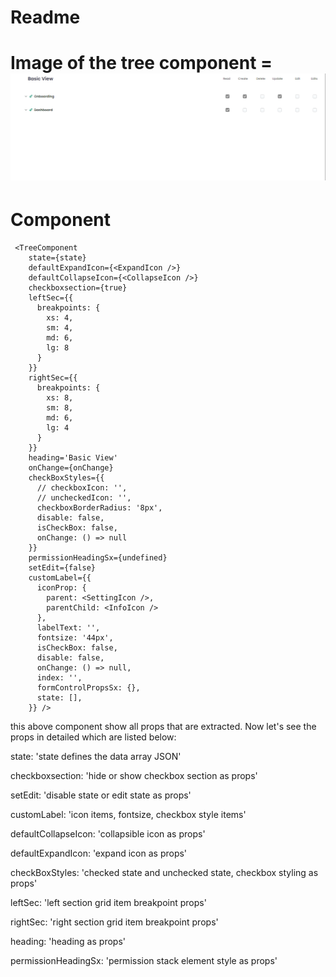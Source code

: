    
   # Readme

   # Image of the tree component =  ![Alt text](../../assets/treeComp.png)
   
   # Component 
     <TreeComponent
        state={state}
        defaultExpandIcon={<ExpandIcon />}
        defaultCollapseIcon={<CollapseIcon />}
        checkboxsection={true}
        leftSec={{
          breakpoints: {
            xs: 4,
            sm: 4,
            md: 6,
            lg: 8
          }
        }}
        rightSec={{
          breakpoints: {
            xs: 8,
            sm: 8,
            md: 6,
            lg: 4
          }
        }}
        heading='Basic View'
        onChange={onChange}
        checkBoxStyles={{
          // checkboxIcon: '',
          // uncheckedIcon: '',
          checkboxBorderRadius: '8px',
          disable: false,
          isCheckBox: false,
          onChange: () => null
        }}
        permissionHeadingSx={undefined}
        setEdit={false}
        customLabel={{
          iconProp: {
            parent: <SettingIcon />,
            parentChild: <InfoIcon />
          },
          labelText: '',
          fontsize: '44px',
          isCheckBox: false,
          disable: false,
          onChange: () => null,
          index: '',
          formControlPropsSx: {},
          state: [],
        }} />


this above component show all props that are extracted. Now let's see the props in detailed which are listed 
below: 

state: 'state defines the data array JSON'

checkboxsection:  'hide or show checkbox section as props'

setEdit:  'disable state or edit state as props'

customLabel:  'icon items, fontsize, checkbox style items'

defaultCollapseIcon:  'collapsible icon as props'

defaultExpandIcon:  'expand icon as props'

checkBoxStyles:  'checked state and unchecked state, checkbox styling as props'

leftSec:  'left section grid item breakpoint props'

rightSec:  'right section grid item breakpoint props'

heading:  'heading as props'

permissionHeadingSx:  'permission stack element style as props'
























